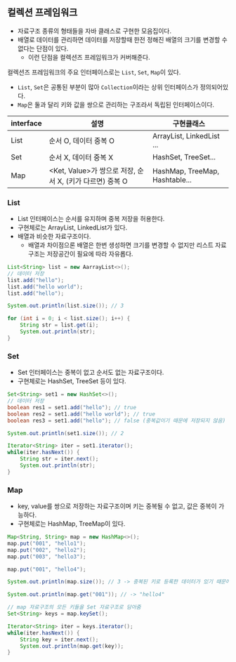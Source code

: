 ## 컬렉션 프레임워크

- 자료구조 종류의 형태들을 자바 클래스로 구현한 모음집이다.
- 배열로 데이터를 관리하면 데이터를 저장할때 한전 정해진 배열의 크기를 변경할 수 없다는 단점이 있다.
  - 이런 단점을 컬렉션즈 프레임워크가 커버해준다.

컬렉션즈 프레임워크의 주요 인터페이스로는 `List`, `Set`, `Map`이 있다.

- `List`, `Set`은 공통된 부분이 많아 `Collection`이라는 상위 인터페이스가 정의되어있다.
- `Map`은 둘과 달리 키와 값을 쌍으로 관리하는 구조라서 독립된 인터페이스이다.

| interface | 설명                                                     | 구현클래스                     |
| --------- | -------------------------------------------------------- | ------------------------------ |
| List      | 순서 O, 데이터 중복 O                                    | ArrayList, LinkedList ...      |
| Set       | 순서 X, 데이터 중복 X                                    | HashSet, TreeSet...            |
| Map       | <Ket, Value>가 쌍으로 저장, 순서 X, (키가 다르면) 중복 O | HashMap, TreeMap, Hashtable... |

### List

- List 인터페이스는 순서를 유지하며 중복 저장을 허용한다.
- 구현체로는 ArrayList, LinkedList가 있다.
- 배열과 비슷한 자료구조이다.
  - 배열과 차이점으론 배열은 한번 생성하면 크기를 변경할 수 없지만 리스트 자료구조는 저장공간이 필요에 따라 자유롭다.

```java
List<String> list = new AarrayList<>();
// 데이터 저장
list.add("hello");
list.add("hello world");
list.add("hello");

System.out.println(list.size()); // 3

for (int i = 0; i < list.size(); i++) {
    String str = list.get(i);
    System.out.println(str);
}
```

### Set

- Set 인터페이스는 중복이 없고 순서도 없는 자료구조이다.
- 구현체로는 HashSet, TreeSet 등이 있다.

```java
Set<String> set1 = new HashSet<>();
// 데이터 저장
boolean res1 = set1.add("hello"); // true
boolean res2 = set1.add("hello world"); // true
boolean res3 = set1.add("hello"); // false (중복값이기 때문에 저장되지 않음)

System.out.println(set1.size()); // 2

Iterator<String> iter = set1.iterator();
while(iter.hasNext()) {
    String str = iter.next();
    System.out.println(str);
}
```

### Map

- key, value를 쌍으로 저장하는 자료구조이며 키는 중복될 수 없고, 값은 중복이 가능하다.
- 구현체로는 HashMap, TreeMap이 있다.

```java
Map<String, String> map = new HashMap<>();
map.put("001", "hello1");
map.put("002", "hello2");
map.put("003", "hello3");

map.put("001", "hello4");

System.out.println(map.size()); // 3 -> 중복된 키로 등록한 데이터가 있기 때문에 해당 데이터가 기존의 데이터를 덮어씌움

System.out.println(map.get("001")); // -> "hello4"

// map 자료구조의 모든 키들을 Set 자료구조로 담아줌
Set<String> keys = map.keySet();

Iterator<String> iter = keys.iterator();
while(iter.hasNext()) {
    String key = iter.next();
    System.out.println(map.get(key));
}
```
